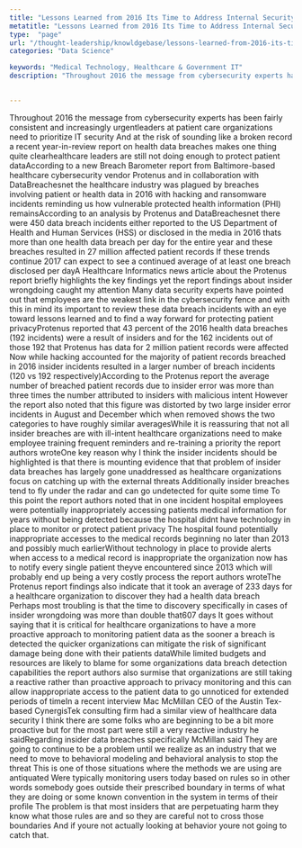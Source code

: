 ```yaml
---
title: "Lessons Learned from 2016 Its Time to Address Internal Security Threats to Health Data"
metatitle: "Lessons Learned from 2016 Its Time to Address Internal Security Threats to Health Data - Netspective"
type:  "page"
url: "/thought-leadership/knowldgebase/lessons-learned-from-2016-its-time-to-address-internal-security-threats-to-health-data/"
categories: "Data Science"

keywords: "Medical Technology, Healthcare & Government IT"
description: "Throughout 2016 the message from cybersecurity experts has been fairly consistent and increasingly urgentleaders at patient care organizations need to prioritize IT security And at the risk of sounding like a broken record a recent year-in-review report on health data breaches makes one thing quite clearhealthcare leaders are still not doing enough to protect patient dataAccording to a new Breach Barometer report from Baltimore-based healthcare cybersecurity vendor Protenus and in collaboration with DataBreachesnet the healthcare industry was plagued by breaches involving patient or health data in 2016 with hacking and ransomware incidents reminding us how vulnerable protected health information (PHI) remainsAccording to an analysis by Protenus and DataBreachesnet there were 450 data breach incidents either reported to the US Department of Health and Human Services (HSS) or disclosed in the media in 2016 thats more than one health data breach per day for the entire year and these breaches resulted in 27 million affected patient records If these trends continue 2017 can expect to see a continued average of at least one breach disclosed per dayA Healthcare Informatics news article about the Protenus report briefly highlights the key findings yet the report findings about insider wrongdoing caught my attention Many data security experts have pointed out that employees are the weakest link in the cybersecurity fence and with this in mind its important to review these data breach incidents with an eye toward lessons learned and to find a way forward for protecting patient privacyProtenus reported that 43 percent of the 2016 health data breaches (192 incidents) were a result of insiders and for the 162 incidents out of those 192 that Protenus has data for 2 million patient records were affected Now while hacking accounted for the majority of patient records breached in 2016 insider incidents resulted in a larger number of breach incidents (120 vs 192 respectively)According to the Protenus report the average number of breached patient records due to insider error was more than three times the number attributed to insiders with malicious intent However the report also noted that this figure was distorted by two large insider error incidents in August and December which when removed shows the two categories to have roughly similar averagesWhile it is reassuring that not all insider breaches are with ill-intent healthcare organizations need to make employee training frequent reminders and re-training a priority the report authors wroteOne key reason why I think the insider incidents should be highlighted is that there is mounting evidence that that problem of insider data breaches has largely gone unaddressed as healthcare organizations focus on catching up with the external threats Additionally insider breaches tend to fly under the radar and can go undetected for quite some time To this point the report authors noted that in one incident hospital employees were potentially inappropriately accessing patients medical information for years without being detected because the hospital didnt have technology in place to monitor or protect patient privacy The hospital found potentially inappropriate accesses to the medical records beginning no later than 2013 and possibly much earlierWithout technology in place to provide alerts when access to a medical record is inappropriate the organization now has to notify every single patient theyve encountered since 2013 which will probably end up being a very costly process the report authors wroteThe Protenus report findings also indicate that it took an average of 233 days for a healthcare organization to discover they had a health data breach Perhaps most troubling is that the time to discovery specifically in cases of insider wrongdoing was more than double that607 days It goes without saying that it is critical for healthcare organizations to have a more proactive approach to monitoring patient data as the sooner a breach is detected the quicker organizations can mitigate the risk of significant damage being done with their patients dataWhile limited budgets and resources are likely to blame for some organizations data breach detection capabilities the report authors also surmise that organizations are still taking a reactive rather than proactive approach to privacy monitoring and this can allow inappropriate access to the patient data to go unnoticed for extended periods of timeIn a recent interview Mac McMillan CEO of the Austin Tex-based CynergisTek consulting firm had a similar view of healthcare data security I think there are some folks who are beginning to be a bit more proactive but for the most part were still a very reactive industry he saidRegarding insider data breaches specifically McMillan said They are going to continue to be a problem until we realize as an industry that we need to move to behavioral modeling and behavioral analysis to stop the threat This is one of those situations where the methods we are using are antiquated Were typically monitoring users today based on rules so in other words somebody goes outside their prescribed boundary in terms of what they are doing or some known convention in the system in terms of their profile The problem is that most insiders that are perpetuating harm they know what those rules are and so they are careful not to cross those boundaries And if youre not actually looking at behavior youre not going to catch that.."
 

---
```

Throughout 2016 the message from cybersecurity experts has been fairly consistent and increasingly urgentleaders at patient care organizations need to prioritize IT security And at the risk of sounding like a broken record a recent year-in-review report on health data breaches makes one thing quite clearhealthcare leaders are still not doing enough to protect patient dataAccording to a new Breach Barometer report from Baltimore-based healthcare cybersecurity vendor Protenus and in collaboration with DataBreachesnet the healthcare industry was plagued by breaches involving patient or health data in 2016 with hacking and ransomware incidents reminding us how vulnerable protected health information (PHI) remainsAccording to an analysis by Protenus and DataBreachesnet there were 450 data breach incidents either reported to the US Department of Health and Human Services (HSS) or disclosed in the media in 2016 thats more than one health data breach per day for the entire year and these breaches resulted in 27 million affected patient records If these trends continue 2017 can expect to see a continued average of at least one breach disclosed per dayA Healthcare Informatics news article about the Protenus report briefly highlights the key findings yet the report findings about insider wrongdoing caught my attention Many data security experts have pointed out that employees are the weakest link in the cybersecurity fence and with this in mind its important to review these data breach incidents with an eye toward lessons learned and to find a way forward for protecting patient privacyProtenus reported that 43 percent of the 2016 health data breaches (192 incidents) were a result of insiders and for the 162 incidents out of those 192 that Protenus has data for 2 million patient records were affected Now while hacking accounted for the majority of patient records breached in 2016 insider incidents resulted in a larger number of breach incidents (120 vs 192 respectively)According to the Protenus report the average number of breached patient records due to insider error was more than three times the number attributed to insiders with malicious intent However the report also noted that this figure was distorted by two large insider error incidents in August and December which when removed shows the two categories to have roughly similar averagesWhile it is reassuring that not all insider breaches are with ill-intent healthcare organizations need to make employee training frequent reminders and re-training a priority the report authors wroteOne key reason why I think the insider incidents should be highlighted is that there is mounting evidence that that problem of insider data breaches has largely gone unaddressed as healthcare organizations focus on catching up with the external threats Additionally insider breaches tend to fly under the radar and can go undetected for quite some time To this point the report authors noted that in one incident hospital employees were potentially inappropriately accessing patients medical information for years without being detected because the hospital didnt have technology in place to monitor or protect patient privacy The hospital found potentially inappropriate accesses to the medical records beginning no later than 2013 and possibly much earlierWithout technology in place to provide alerts when access to a medical record is inappropriate the organization now has to notify every single patient theyve encountered since 2013 which will probably end up being a very costly process the report authors wroteThe Protenus report findings also indicate that it took an average of 233 days for a healthcare organization to discover they had a health data breach Perhaps most troubling is that the time to discovery specifically in cases of insider wrongdoing was more than double that607 days It goes without saying that it is critical for healthcare organizations to have a more proactive approach to monitoring patient data as the sooner a breach is detected the quicker organizations can mitigate the risk of significant damage being done with their patients dataWhile limited budgets and resources are likely to blame for some organizations data breach detection capabilities the report authors also surmise that organizations are still taking a reactive rather than proactive approach to privacy monitoring and this can allow inappropriate access to the patient data to go unnoticed for extended periods of timeIn a recent interview Mac McMillan CEO of the Austin Tex-based CynergisTek consulting firm had a similar view of healthcare data security I think there are some folks who are beginning to be a bit more proactive but for the most part were still a very reactive industry he saidRegarding insider data breaches specifically McMillan said They are going to continue to be a problem until we realize as an industry that we need to move to behavioral modeling and behavioral analysis to stop the threat This is one of those situations where the methods we are using are antiquated Were typically monitoring users today based on rules so in other words somebody goes outside their prescribed boundary in terms of what they are doing or some known convention in the system in terms of their profile The problem is that most insiders that are perpetuating harm they know what those rules are and so they are careful not to cross those boundaries And if youre not actually looking at behavior youre not going to catch that.